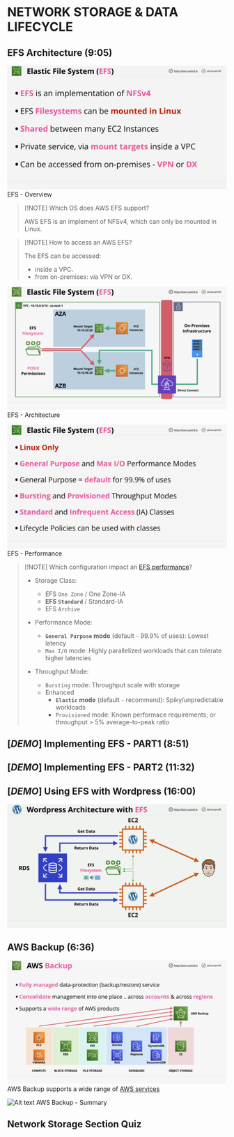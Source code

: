 # NETWORK STORAGE & DATA LIFECYCLE

## EFS Architecture (9:05)

![Alt text](<images/Screenshot 2023-10-08 at 16.56.17 - [ASSOCIATESHARED]_EFS_Architecture__learn.cantrill.png>)
EFS - Overview

> [!NOTE] Which OS does AWS EFS support?
>
> AWS EFS is an implement of NFSv4, which can only be mounted in Linux.

> [!NOTE] How to access an AWS EFS?
>
> The EFS can be accessed:
>
> - inside a VPC.
> - from on-premises: via VPN or DX.

![Alt text](./material/1400-NETWORK_STORAGE_and_DATA_LIFECYCLE/00_LEARNINGAIDS/EFS-1.png)
EFS - Architecture

![Alt text](<images/Screenshot 2023-10-08 at 16.59.39 - [ASSOCIATESHARED]_EFS_Architecture__learn.cantrill.png>)
EFS - Performance

> [!NOTE] Which configuration impact an [EFS performance](https://docs.aws.amazon.com/efs/latest/ug/performance.html)?
>
> - Storage Class:
>
>   - EFS `One Zone` / One Zone-IA
>   - **EFS `Standard`** / Standard-IA
>   - EFS `Archive`
>
> - Performance Mode:
>
>   - **`General Purpose` mode** (default - 99.9% of uses): Lowest latency
>   - `Max I/O` mode: Highly parallelized workloads that can tolerate higher latencies
>
> - Throughput Mode:
>
>   - `Bursting` mode: Throughput scale with storage
>   - Enhanced
>     - **`Elastic` mode** (default - recommend): Spiky/unpredictable workloads
>     - `Provisioned` mode: Known performace requirements; or throughput > 5% average-to-peak ratio

## [_DEMO_] Implementing EFS - PART1 (8:51)

## [_DEMO_] Implementing EFS - PART2 (11:32)

## [_DEMO_] Using EFS with Wordpress (16:00)

![Alt text](<images/Screenshot 2023-10-08 at 18.09.11 - [ASSOCIATESHARED]_[DEMO]_Using_EFS_with_Wordpress_.png>)

## AWS Backup (6:36)

![Alt text](./material/1400-NETWORK_STORAGE_and_DATA_LIFECYCLE/00_LEARNINGAIDS/AWSBackup.png)
AWS Backup supports a wide range of [AWS services](https://aws.amazon.com/backup-restore/services)

![Alt text](<images/Screenshot 2023-10-08 at 18.15.13 - AWS_Backup__learn.cantrill.io_—_Firefox_Developer_.png>)
AWS Backup - Summary

## Network Storage Section Quiz
